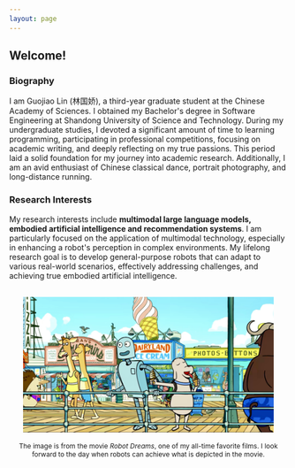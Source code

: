 ```yaml
---
layout: page
---
```

<div style="margin-bottom: 20px;">
  <h2>Welcome!</h2>
  <h3>Biography</h3>
  <div style="margin-bottom: 20px;">
    <p>I am Guojiao Lin (林国娇), a third-year graduate student at the Chinese Academy of Sciences. I obtained my Bachelor's degree in Software Engineering at Shandong University of Science and Technology. During my undergraduate studies, I devoted a significant amount of time to learning programming, participating in professional competitions, focusing on academic writing, and deeply reflecting on my true passions. This period laid a solid foundation for my journey into academic research. Additionally, I am an avid enthusiast of Chinese classical dance, portrait photography, and long-distance running.
    </p>
  </div>

  <h3>Research Interests</h3>
  <div style="margin-bottom: 20px;">
    <p>My research interests include <strong>multimodal large language models, embodied artificial intelligence and recommendation systems</strong>. I am particularly focused on the application of multimodal technology, especially in enhancing a robot's perception in complex environments. My lifelong research goal is to develop general-purpose robots that can adapt to various real-world scenarios, effectively addressing challenges, and achieving true embodied artificial intelligence.
    </p>
  </div>
  
  <div style="text-align: center; margin-bottom: 20px;">
    <img src="file/robot_dream.jpg" style="margin-top: 10px; margin-bottom: 10px; max-width: 90%; height: auto;">
    <div style="margin-top: 4px; font-style: normal; font-size: 12px;">The image is from the movie <em>Robot Dreams</em>, one of my all-time favorite films. I look forward to the day when robots can achieve what is depicted in the movie.</div>
  </div>

</div>